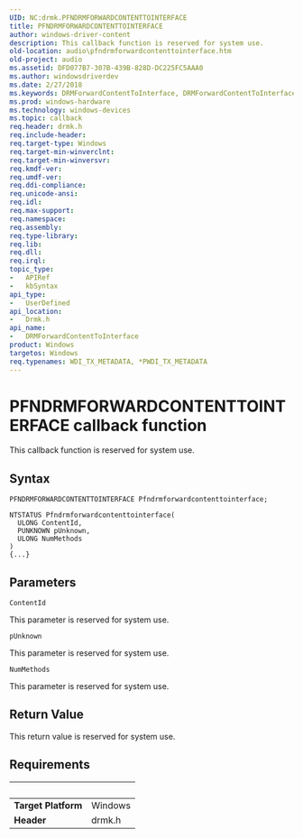 ```yaml
---
UID: NC:drmk.PFNDRMFORWARDCONTENTTOINTERFACE
title: PFNDRMFORWARDCONTENTTOINTERFACE
author: windows-driver-content
description: This callback function is reserved for system use.
old-location: audio\pfndrmforwardcontenttointerface.htm
old-project: audio
ms.assetid: DFD077B7-307B-439B-828D-DC225FC5AAA0
ms.author: windowsdriverdev
ms.date: 2/27/2018
ms.keywords: DRMForwardContentToInterface, DRMForwardContentToInterface callback function [Audio Devices], PFNDRMFORWARDCONTENTTOINTERFACE, audio.pfndrmforwardcontenttointerface, drmk/DRMForwardContentToInterface
ms.prod: windows-hardware
ms.technology: windows-devices
ms.topic: callback
req.header: drmk.h
req.include-header: 
req.target-type: Windows
req.target-min-winverclnt: 
req.target-min-winversvr: 
req.kmdf-ver: 
req.umdf-ver: 
req.ddi-compliance: 
req.unicode-ansi: 
req.idl: 
req.max-support: 
req.namespace: 
req.assembly: 
req.type-library: 
req.lib: 
req.dll: 
req.irql: 
topic_type:
-	APIRef
-	kbSyntax
api_type:
-	UserDefined
api_location:
-	Drmk.h
api_name:
-	DRMForwardContentToInterface
product: Windows
targetos: Windows
req.typenames: WDI_TX_METADATA, *PWDI_TX_METADATA
---
```



# PFNDRMFORWARDCONTENTTOINTERFACE callback function
This callback function is reserved for system use.

## Syntax

```
PFNDRMFORWARDCONTENTTOINTERFACE Pfndrmforwardcontenttointerface;

NTSTATUS Pfndrmforwardcontenttointerface(
  ULONG ContentId,
  PUNKNOWN pUnknown,
  ULONG NumMethods
)
{...}
```

## Parameters

`ContentId`

This parameter is reserved for system use.

`pUnknown`

This parameter is reserved for system use.

`NumMethods`

This parameter is reserved for system use.


## Return Value

This return value is reserved for system use.


## Requirements
| &nbsp; | &nbsp; |
| ---- |:---- |
| **Target Platform** | Windows |
| **Header** | drmk.h |